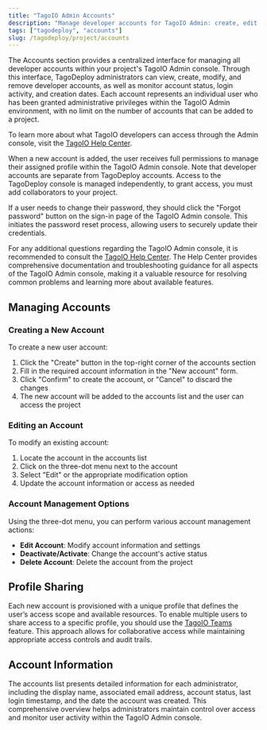 ```yaml
---
title: "TagoIO Admin Accounts"
description: "Manage developer accounts for TagoIO Admin: create, edit, deactivate, and understand profile sharing."
tags: ["tagodeploy", "accounts"]
slug: /tagodeploy/project/accounts
---
```


The Accounts section provides a centralized interface for managing all developer
accounts within your project's TagoIO Admin console. Through this interface,
TagoDeploy administrators can view, create, modify, and remove developer
accounts, as well as monitor account status, login activity, and creation dates.
Each account represents an individual user who has been granted administrative
privileges within the TagoIO Admin environment, with no limit on the number of
accounts that can be added to a project.

To learn more about what TagoIO developers can access through the Admin console,
visit the
[TagoIO Help Center](https://help.tago.io/portal/en/kb/articles/211-editing-accounts-details).

When a new account is added, the user receives full permissions to manage their
assigned profile within the TagoIO Admin console. Note that developer accounts
are separate from TagoDeploy accounts. Access to the TagoDeploy console is
managed independently, to grant access, you must add collaborators to your
project.

If a user needs to change their password, they should click the "Forgot
password" button on the sign-in page of the TagoIO Admin console. This initiates
the password reset process, allowing users to securely update their credentials.

For any additional questions regarding the TagoIO Admin console, it is
recommended to consult the
[TagoIO Help Center](https://help.tago.io/portal/en/kb/tagoio). The Help Center
provides comprehensive documentation and troubleshooting guidance for all
aspects of the TagoIO Admin console, making it a valuable resource for resolving
common problems and learning more about available features.

## Managing Accounts

### Creating a New Account

To create a new user account:

1. Click the "Create" button in the top-right corner of the accounts section
2. Fill in the required account information in the "New account" form.
3. Click "Confirm" to create the account, or "Cancel" to discard the changes
4. The new account will be added to the accounts list and the user can access
   the project

### Editing an Account

To modify an existing account:

1. Locate the account in the accounts list
2. Click on the three-dot menu next to the account
3. Select "Edit" or the appropriate modification option
4. Update the account information or access as needed

### Account Management Options

Using the three-dot menu, you can perform various account management actions:

- **Edit Account**: Modify account information and settings
- **Deactivate/Activate**: Change the account's active status
- **Delete Account**: Delete the account from the project

## Profile Sharing

Each new account is provisioned with a unique profile that defines the user’s
access scope and available resources. To enable multiple users to share access
to a specific profile, you should use the
[TagoIO Teams](https://help.tago.io/portal/en/kb/articles/106-sharing-your-profile)
feature. This approach allows for collaborative access while maintaining
appropriate access controls and audit trails.

## Account Information

The accounts list presents detailed information for each administrator,
including the display name, associated email address, account status, last login
timestamp, and the date the account was created. This comprehensive overview
helps administrators maintain control over access and monitor user activity
within the TagoIO Admin console.
